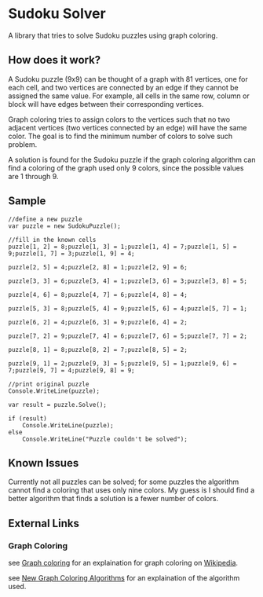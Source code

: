 # Sudoku Solver


A library that tries to solve Sudoku puzzles using graph coloring.

## How does it work?


A Sudoku puzzle (9x9) can be thought of a graph with 81 vertices, one for each cell, and two vertices are connected by an edge if they cannot be assigned the same value. For example, all cells in the same row, column  or block will have edges between their corresponding vertices. 

Graph coloring tries to assign colors to the vertices such that no two adjacent vertices (two vertices connected by an edge) will have the same color. The goal is to find the minimum number of colors to solve such problem.

A solution is found for the Sudoku puzzle if the graph coloring algorithm can find a coloring of the graph used only 9 colors, since the possible values are 1 through 9.

## Sample

	//define a new puzzle
	var puzzle = new SudokuPuzzle();

	//fill in the known cells
	puzzle[1, 2] = 8;puzzle[1, 3] = 1;puzzle[1, 4] = 7;puzzle[1, 5] = 9;puzzle[1, 7] = 3;puzzle[1, 9] = 4;

	puzzle[2, 5] = 4;puzzle[2, 8] = 1;puzzle[2, 9] = 6;

	puzzle[3, 3] = 6;puzzle[3, 4] = 1;puzzle[3, 6] = 3;puzzle[3, 8] = 5;

	puzzle[4, 6] = 8;puzzle[4, 7] = 6;puzzle[4, 8] = 4;

	puzzle[5, 3] = 8;puzzle[5, 4] = 9;puzzle[5, 6] = 4;puzzle[5, 7] = 1;

	puzzle[6, 2] = 4;puzzle[6, 3] = 9;puzzle[6, 4] = 2;

	puzzle[7, 2] = 9;puzzle[7, 4] = 6;puzzle[7, 6] = 5;puzzle[7, 7] = 2;

	puzzle[8, 1] = 8;puzzle[8, 2] = 7;puzzle[8, 5] = 2;

	puzzle[9, 1] = 2;puzzle[9, 3] = 5;puzzle[9, 5] = 1;puzzle[9, 6] = 7;puzzle[9, 7] = 4;puzzle[9, 8] = 9;

	//print original puzzle
	Console.WriteLine(puzzle);

	var result = puzzle.Solve();

	if (result)
		Console.WriteLine(puzzle);
	else
		Console.WriteLine("Puzzle couldn't be solved");

## Known Issues

Currently not all puzzles can be solved; for some puzzles the algorithm cannot find a coloring that uses only nine colors. My guess is I should find a better algorithm that finds a solution is a fewer number of colors.

## External Links


### Graph Coloring

see [Graph coloring](http://en.wikipedia.org/wiki/Graph_coloring) for an explaination for graph coloring on [Wikipedia](http://www.wikipedia.org).

see [New Graph Coloring Algorithms](http://www.phys.ubbcluj.ro/~zneda/edu/mc/graphcolouring.pdf) for an explaination of the algorithm used.

